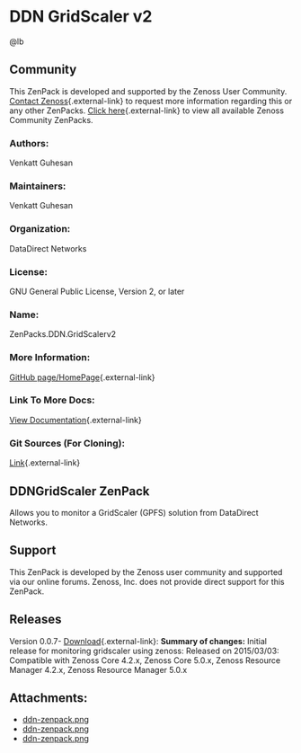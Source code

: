 # DDN GridScaler v2

@lb[](img/zenpack-ddn-zenpack.png)

## Community

This ZenPack is developed and supported by the Zenoss User Community.
[Contact Zenoss](https://tryit.zenoss.com/zenpack-contact/){.external-link} to
request more information regarding this or any other ZenPacks. [Click here](https://zenoss.com/product/zenpacks?f%5B0%5D=im_field_zenpack_category:1021){.external-link} to
view all available Zenoss Community ZenPacks.

### Authors:

Venkatt Guhesan

### Maintainers:

Venkatt Guhesan

### Organization:

DataDirect Networks

### License:

GNU General Public License, Version 2, or later

### Name:

ZenPacks.DDN.GridScalerv2

### More Information:

[GitHub page/HomePage](https://github.com/ddndm/ZenPacks.DDN.GridScalerv2){.external-link}

### Link To More Docs:

[View Documentation](https://github.com/ddndm/ZenPacks.DDN.GridScalerv2/tree/master/Docs){.external-link}

### Git Sources (For Cloning):

[Link](https://github.com/ddndm/ZenPacks.DDN.GridScalerv2.git){.external-link}

## DDNGridScaler ZenPack

Allows you to monitor a GridScaler (GPFS) solution from DataDirect
Networks.

## Support

This ZenPack is developed by the Zenoss user community and supported via
our online forums. Zenoss, Inc. does not provide direct support for this
ZenPack.

## Releases

Version 0.0.7- [Download](https://storage.googleapis.com/zenpacks/ZenPacks.DDN.GridScalerv2/0.0.7/ZenPacks.DDN.GridScalerv2-0.0.7.egg){.external-link}:   **Summary of changes:** Initial release for monitoring gridscaler
    using zenoss:   Released on 2015/03/03:   Compatible with Zenoss Core 4.2.x, Zenoss Core 5.0.x, Zenoss
    Resource Manager 4.2.x, Zenoss Resource Manager 5.0.x

## Attachments:

-   [ddn-zenpack.png](img/zenpack-ddn-zenpack.png)
-   [ddn-zenpack.png](img/zenpack-ddn-zenpack.png)
-   [ddn-zenpack.png](img/zenpack-ddn-zenpack.png)

